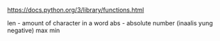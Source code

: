 https://docs.python.org/3/library/functions.html

len - amount of character in a word
abs - absolute number (inaalis yung negative)
max
min
